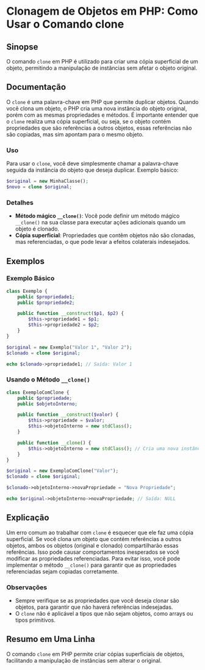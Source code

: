 <!--
Meta Description: # Clonagem de Objetos em PHP: Como Usar o Comando clone ## Sinopse O comando `clone` em PHP é utilizado para criar uma cópia superficial de um objeto,...
Meta Keywords: que, clone, original, objetos, objeto
-->

# Clonagem de Objetos em PHP: Como Usar o Comando clone

## Sinopse
O comando `clone` em PHP é utilizado para criar uma cópia superficial de um objeto, permitindo a manipulação de instâncias sem afetar o objeto original.

## Documentação
O `clone` é uma palavra-chave em PHP que permite duplicar objetos. Quando você clona um objeto, o PHP cria uma nova instância do objeto original, porém com as mesmas propriedades e métodos. É importante entender que o `clone` realiza uma cópia superficial, ou seja, se o objeto contém propriedades que são referências a outros objetos, essas referências não são copiadas, mas sim apontam para o mesmo objeto.

### Uso
Para usar o `clone`, você deve simplesmente chamar a palavra-chave seguida da instância do objeto que deseja duplicar. Exemplo básico:

```php
$original = new MinhaClasse();
$novo = clone $original;
```

### Detalhes
- **Método mágico `__clone()`**: Você pode definir um método mágico `__clone()` na sua classe para executar ações adicionais quando um objeto é clonado.
- **Cópia superficial**: Propriedades que contêm objetos não são clonadas, mas referenciadas, o que pode levar a efeitos colaterais indesejados.

## Exemplos
### Exemplo Básico
```php
class Exemplo {
    public $propriedade1;
    public $propriedade2;

    public function __construct($p1, $p2) {
        $this->propriedade1 = $p1;
        $this->propriedade2 = $p2;
    }
}

$original = new Exemplo("Valor 1", "Valor 2");
$clonado = clone $original;

echo $clonado->propriedade1; // Saída: Valor 1
```

### Usando o Método `__clone()`
```php
class ExemploComClone {
    public $propriedade;
    public $objetoInterno;

    public function __construct($valor) {
        $this->propriedade = $valor;
        $this->objetoInterno = new stdClass();
    }

    public function __clone() {
        $this->objetoInterno = new stdClass(); // Cria uma nova instância ao clonar
    }
}

$original = new ExemploComClone("Valor");
$clonado = clone $original;

$clonado->objetoInterno->novaPropriedade = "Nova Propriedade";

echo $original->objetoInterno->novaPropriedade; // Saída: NULL
```

## Explicação
Um erro comum ao trabalhar com `clone` é esquecer que ele faz uma cópia superficial. Se você clona um objeto que contém referências a outros objetos, ambos os objetos (original e clonado) compartilharão essas referências. Isso pode causar comportamentos inesperados se você modificar as propriedades referenciadas. Para evitar isso, você pode implementar o método `__clone()` para garantir que as propriedades referenciadas sejam copiadas corretamente.

### Observações
- Sempre verifique se as propriedades que você deseja clonar são objetos, para garantir que não haverá referências indesejadas.
- O `clone` não é aplicável a tipos que não sejam objetos, como arrays ou tipos primitivos.

## Resumo em Uma Linha
O comando `clone` em PHP permite criar cópias superficiais de objetos, facilitando a manipulação de instâncias sem alterar o original.